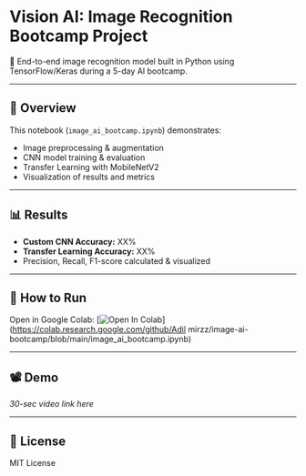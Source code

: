 # Vision AI: Image Recognition Bootcamp Project

🚀 End-to-end image recognition model built in Python using TensorFlow/Keras during a 5-day AI bootcamp.

---

## 📌 Overview
This notebook (`image_ai_bootcamp.ipynb`) demonstrates:
- Image preprocessing & augmentation
- CNN model training & evaluation
- Transfer Learning with MobileNetV2
- Visualization of results and metrics

---

## 📊 Results
- **Custom CNN Accuracy:** XX%
- **Transfer Learning Accuracy:** XX%
- Precision, Recall, F1-score calculated & visualized

---

## 🚀 How to Run
Open in Google Colab:
[![Open In Colab](https://colab.research.google.com/assets/colab-badge.svg)](https://colab.research.google.com/github/Adil mirzz/image-ai-bootcamp/blob/main/image_ai_bootcamp.ipynb)

---

## 📽 Demo
*30-sec video link here*

---

## 📜 License
MIT License




